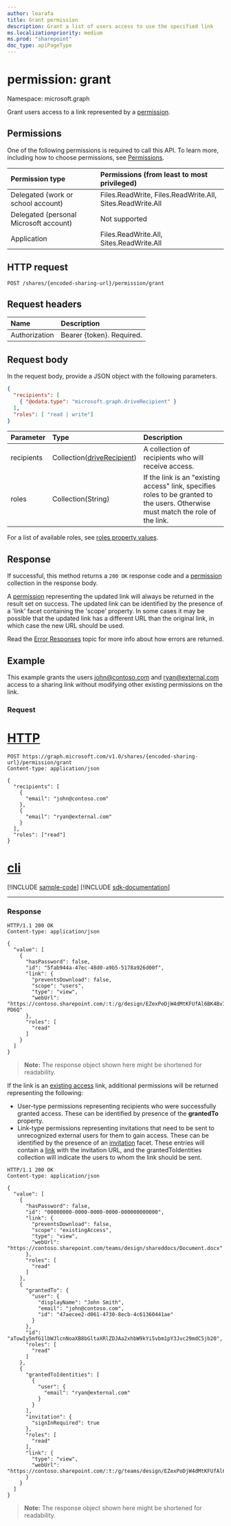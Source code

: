 ```yaml
---
author: learafa
title: Grant permission
description: Grant a list of users access to use the specified link
ms.localizationpriority: medium
ms.prod: "sharepoint"
doc_type: apiPageType
---
```

# permission: grant

Namespace: microsoft.graph

Grant users access to a link represented by a [permission][].

## Permissions

One of the following permissions is required to call this API. To learn more, including how to choose permissions, see [Permissions](/graph/permissions-reference).

| Permission type                   | Permissions (from least to most privileged)              |
|:----------------------------------|:---------------------------------------------------------|
|Delegated (work or school account) | Files.ReadWrite, Files.ReadWrite.All, Sites.ReadWrite.All    |
|Delegated (personal Microsoft account) | Not supported    |
|Application | Files.ReadWrite.All, Sites.ReadWrite.All |

## HTTP request

<!-- { "blockType": "ignored" } -->

```http
POST /shares/{encoded-sharing-url}/permission/grant
```

## Request headers

| Name          | Description  |
|:------------- |:------------ |
| Authorization | Bearer \{token\}. Required. |

## Request body

In the request body, provide a JSON object with the following parameters.

<!-- { "blockType": "ignored", "scopes": "files.readwrite" } -->

```json
{
  "recipients": [
    { "@odata.type": "microsoft.graph.driveRecipient" }
  ],
  "roles": [ "read | write"]
}
```

| Parameter          | Type                           | Description
|:-------------------|:-------------------------------|:-------------------------
| recipients         | Collection([driveRecipient][]) | A collection of recipients who will receive access.
| roles              | Collection(String)             | If the link is an "existing access" link, specifies roles to be granted to the users. Otherwise must match the role of the link.

For a list of available roles, see [roles property values](../resources/permission.md#roles-property-values).

## Response

If successful, this method returns a `200 OK` response code and a [permission][] collection in the response body.

A [permission][] representing the updated link will always be returned in the result set on success. The updated link can be identified by the presence of a 'link' facet containing the 'scope' property. In some cases it may be possible that the updated link has a different URL than the original link, in which case the new URL should be used.

Read the [Error Responses][error-response] topic for more info about how errors are returned.


## Example

This example grants the users john@contoso.com and ryan@external.com access to a sharing link without modifying other existing permissions on the link.

### Request


# [HTTP](#tab/http)
<!-- { "blockType": "request", "name": "permission-grant", "scopes": "files.readwrite", "target": "action" } -->

```http
POST https://graph.microsoft.com/v1.0/shares/{encoded-sharing-url}/permission/grant
Content-type: application/json

{
  "recipients": [
    {
      "email": "john@contoso.com"
    },
    {
      "email": "ryan@external.com"
    }
  ],
  "roles": ["read"]
}
```

# [cli](#tab/cli)
[!INCLUDE [sample-code](../includes/snippets/cli/permission-grant-cli-snippets.md)]
[!INCLUDE [sdk-documentation](../includes/snippets/snippets-sdk-documentation-link.md)]

---

### Response

<!-- { "blockType": "response", "@odata.type": "Collection(microsoft.graph.permission)", "truncated": true } -->

```http
HTTP/1.1 200 OK
Content-type: application/json

{
  "value": [
    {
      "hasPassword": false,
      "id": "5fab944a-47ec-48d0-a9b5-5178a926d00f",
      "link": {
        "preventsDownload": false,
        "scope": "users",
        "type": "view",
        "webUrl": "https://contoso.sharepoint.com/:t:/g/design/EZexPoDjW4dMtKFUfAl6BK4BvIUuss52hLYzihBfx-PD6Q"
      },
      "roles": [
        "read"
      ]
    }
  ]
}
```

>**Note:** The response object shown here might be shortened for readability.

If the link is an [existing access](../resources/permission.md) link, additional permissions will be returned representing the following:

- User-type permissions representing recipients who were successfully granted access. These can be identified by presence of the **grantedTo** property.
- Link-type permissions representing invitations that need to be sent to unrecognized external users for them to gain access. These can be identified by the presence of an [invitation](../resources/sharinginvitation.md) facet. These entries will contain a [link][sharing-link] with the invitation URL, and the grantedToIdentities collection will indicate the users to whom the link should be sent.

<!-- { "blockType": "response", "@odata.type": "Collection(microsoft.graph.permission)", "truncated": true } -->

```http
HTTP/1.1 200 OK
Content-type: application/json

{
  "value": [
    {
      "hasPassword": false,
      "id": "00000000-0000-0000-0000-000000000000",
      "link": {
        "preventsDownload": false,
        "scope": "existingAccess",
        "type": "view",
        "webUrl": "https://contoso.sharepoint.com/teams/design/shareddocs/Document.docx"
      },
      "roles": [
        "read"
      ]
    },
    {
      "grantedTo": {
        "user": {
          "displayName": "John Smith",
          "email": "john@contoso.com",
          "id": "47aecee2-d061-4730-8ecb-4c61360441ae"
        }
      },
      "id": "aTowIy5mfG1lbWJlcnNoaXB8bGltaXRlZDJAa2xhbW9kYi5vbm1pY3Jvc29mdC5jb20",
      "roles": [
        "read"
      ]
    },
    {
      "grantedToIdentities": [
        {
          "user": {
            "email": "ryan@external.com"
          }
        }
      ],
      "invitation": {
        "signInRequired": true
      },
      "roles": [
        "read"
      ],
      "link": {
        "type": "view",
        "webUrl": "https://contoso.sharepoint.com/:t:/g/teams/design/EZexPoDjW4dMtKFUfAl6BK4Bw_F7gFH63O310A7lDtK0mQ"
      }
    }
  ]
}

```

>**Note:** The response object shown here might be shortened for readability.



[driveRecipient]: ../resources/driverecipient.md
[error-response]: /graph/errors
[permission]: ../resources/permission.md
[sharing-link]: ../resources/sharinglink.md

<!-- {
  "type": "#page.annotation",
  "description": "Add permissions to an item and optionally send a sharing notification.",
  "keywords": "retrieve,item,metadata",
  "section": "documentation",
  "tocPath": "Sharing/Add permissions"
} -->

